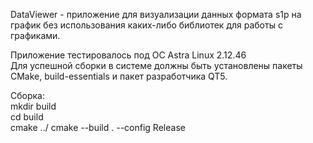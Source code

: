 DataViewer - приложение для визуализации данных формата s1p на график без использования каких-либо библиотек для работы с графиками.

Приложение тестировалось под ОС Astra Linux 2.12.46  
Для успешной сборки в системе должны быть установлены пакеты CMake, build-essentials и пакет разработчика QT5.

Сборка:  
mkdir build  
cd build  
cmake ../
cmake --build . --config Release

